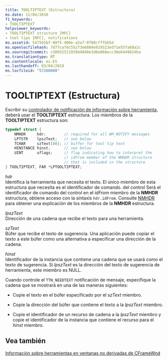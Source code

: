 ```yaml
---
title: TOOLTIPTEXT (Estructura)
ms.date: 11/04/2016
f1_keywords:
- TOOLTIPTEXT
helpviewer_keywords:
- TOOLTIPTEXT structure [MFC]
- tool tips [MFC], notifications
ms.assetid: 547591bf-80f5-400e-a2a7-0708cfffbb5d
ms.openlocfilehash: 7d77ca7dc55273e6084e919323ed71e55fa68a2c
ms.sourcegitcommit: c3093251193944840e3d0a068ecc30e6449624ba
ms.translationtype: MT
ms.contentlocale: es-ES
ms.lasthandoff: 03/04/2019
ms.locfileid: "57260600"
---
```

# <a name="tooltiptext-structure"></a>TOOLTIPTEXT (Estructura)

Escribir su [controlador de notificación de información sobre herramienta](../mfc/handling-ttn-needtext-notification-for-tool-tips.md), deberá usar el **TOOLTIPTEXT** estructura. Los miembros de la **TOOLTIPTEXT** estructura son:

```cpp
typedef struct {
    NMHDR     hdr;        // required for all WM_NOTIFY messages
    LPTSTR    lpszText;   // see below
    TCHAR     szText[80]; // buffer for tool tip text
    HINSTANCE hinst;      // see below
    UINT      uflags;     // flag indicating how to interpret the
                          // idFrom member of the NMHDR structure
                          // that is included in the structure
} TOOLTIPTEXT, FAR *LPTOOLTIPTEXT;
```

*hdr*<br/>
Identifica la herramienta que necesita el texto. El único miembro de esta estructura que necesita es el identificador de comando. del control Será el identificador de comando del control en el *idFrom* miembro de la **NMHDR** estructura, obtiene acceso con la sintaxis `hdr.idFrom`. Consulte [NMHDR](/windows/desktop/api/richedit/ns-richedit-_nmhdr) para obtener una explicación de los miembros de la **NMHDR** estructura.

*lpszText*<br/>
Dirección de una cadena que recibe el texto para una herramienta.

*szText*<br/>
Búfer que recibe el texto de sugerencia. Una aplicación puede copiar el texto a este búfer como una alternativa a especificar una dirección de la cadena.

*hinst*<br/>
Identificador de la instancia que contiene una cadena que se usará como el texto de sugerencia. Si *lpszText* es la dirección del texto de sugerencia de herramienta, este miembro es NULL.

Cuando controle el `TTN_NEEDTEXT` notificación de mensaje, especifique la cadena que se mostrará en una de las maneras siguientes:

- Copie el texto en el búfer especificado por el *szText* miembro.

- Copie la dirección del búfer que contiene el texto a la *lpszText* miembro.

- Copie el identificador de un recurso de cadena a la *lpszText* miembro y copie el identificador de la instancia que contiene el recurso para el *hinst* miembro.

## <a name="see-also"></a>Vea también

[Información sobre herramientas en ventanas no derivadas de CFrameWnd](../mfc/tool-tips-in-windows-not-derived-from-cframewnd.md)
